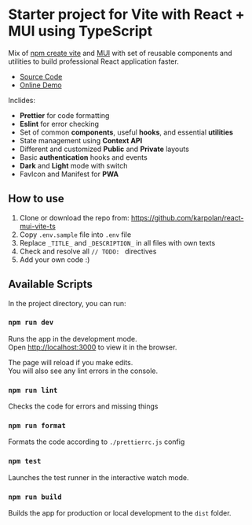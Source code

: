 # Starter project for Vite with React + MUI using TypeScript

Mix of [npm create vite](https://vitejs.dev/guide/) and [MUI](https://mui.com) with set of reusable components
and utilities to build professional React application faster.

- [Source Code](https://github.com/karpolan/react-mui-vite-ts)
- [Online Demo](https://react-mui-vite-ts.netlify.app)

Inclides:

- **Prettier** for code formatting
- **Eslint** for error checking
- Set of common **components**, useful **hooks**, and essential **utilities**
- State management using **Context API**
- Different and customized **Public** and **Private** layouts
- Basic **authentication** hooks and events
- **Dark** and **Light** mode with switch
- FavIcon and Manifest for **PWA**

## How to use

1. Clone or download the repo from: https://github.com/karpolan/react-mui-vite-ts
2. Copy `.env.sample` file into `.env` file
3. Replace `_TITLE_` and `_DESCRIPTION_` in all files with own texts
4. Check and resolve all `// TODO: ` directives
5. Add your own code :)

## Available Scripts

In the project directory, you can run:

### `npm run dev`

Runs the app in the development mode.<br />
Open [http://localhost:3000](http://localhost:3000) to view it in the browser.

The page will reload if you make edits.<br />
You will also see any lint errors in the console.

### `npm run lint`

Checks the code for errors and missing things

### `npm run format`

Formats the code according to `./prettierrc.js` config

### `npm test`

Launches the test runner in the interactive watch mode.<br />

### `npm run build`

Builds the app for production or local development to the `dist` folder.<br />
